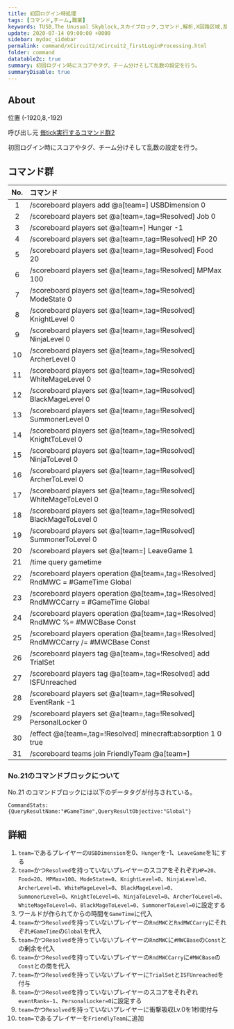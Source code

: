 ```yaml
---
title: 初回ログイン時処理
tags: [コマンド,チーム,職業]
keywords: TUSB,The Unusual Skyblock,スカイブロック,コマンド,解析,X回路区域,乱数,スコア
update: 2020-07-14 09:00:00 +0000
sidebar: mydoc_sidebar
permalink: command/xCircuit2/xCircuit2_firstLoginProcessing.html
folder: command
datatable2c: true
summary: 初回ログイン時にスコアやタグ、チーム分けそして乱数の設定を行う。
summaryDisable: true
---
```


## About

<span class="tagYellow">位置</span> (-1920,8,-192)

<span class="tagBlack">呼び出し元</span> [毎tick実行するコマンド群2](/command/xCircuit2/xCircuit2_reset.html)

初回ログイン時にスコアやタグ、チーム分けそして乱数の設定を行う。

## コマンド群

<div class="datatable2c-begin"></div>

|No.|コマンド|
|:-:|:-|
|1|/scoreboard players add @a[team=] USBDimension 0|
|2|/scoreboard players set @a[team=,tag=!Resolved] Job 0|
|3|/scoreboard players set @a[team=] Hunger -1|
|4|/scoreboard players set @a[team=,tag=!Resolved] HP 20|
|5|/scoreboard players set @a[team=,tag=!Resolved] Food 20|
|6|/scoreboard players set @a[team=,tag=!Resolved] MPMax 100|
|7|/scoreboard players set @a[team=,tag=!Resolved] ModeState 0|
|8|/scoreboard players set @a[team=,tag=!Resolved] KnightLevel 0|
|9|/scoreboard players set @a[team=,tag=!Resolved] NinjaLevel 0|
|10|/scoreboard players set @a[team=,tag=!Resolved] ArcherLevel 0|
|11|/scoreboard players set @a[team=,tag=!Resolved] WhiteMageLevel 0|
|12|/scoreboard players set @a[team=,tag=!Resolved] BlackMageLevel 0|
|13|/scoreboard players set @a[team=,tag=!Resolved] SummonerLevel 0|
|14|/scoreboard players set @a[team=,tag=!Resolved] KnightToLevel 0|
|15|/scoreboard players set @a[team=,tag=!Resolved] NinjaToLevel 0|
|16|/scoreboard players set @a[team=,tag=!Resolved] ArcherToLevel 0|
|17|/scoreboard players set @a[team=,tag=!Resolved] WhiteMageToLevel 0|
|18|/scoreboard players set @a[team=,tag=!Resolved] BlackMageToLevel 0|
|19|/scoreboard players set @a[team=,tag=!Resolved] SummonerToLevel 0|
|20|/scoreboard players set @a[team=] LeaveGame 1|
|21|/time query gametime|[補足](#no21のコマンドブロックについて)あり|
|22|/scoreboard players operation @a[team=,tag=!Resolved] RndMWC = #GameTime Global|
|23|/scoreboard players operation @a[team=,tag=!Resolved] RndMWCCarry = #GameTime Global|
|24|/scoreboard players operation @a[team=,tag=!Resolved] RndMWC %= #MWCBase Const|
|25|/scoreboard players operation @a[team=,tag=!Resolved] RndMWCCarry /= #MWCBase Const|
|26|/scoreboard players tag @a[team=,tag=!Resolved] add TrialSet|
|27|/scoreboard players tag @a[team=,tag=!Resolved] add ISFUnreached|
|28|/scoreboard players set @a[team=,tag=!Resolved] EventRank -1|
|29|/scoreboard players set @a[team=,tag=!Resolved] PersonalLocker 0|
|30|/effect @a[team=,tag=!Resolved] minecraft:absorption 1 0 true|
|31|/scoreboard teams join FriendlyTeam @a[team=]|

<div class="datatable2c-end"></div>

### No.21のコマンドブロックについて

No.21 のコマンドブロックには以下のデータタグが付与されている。

```minecraftcommand
CommandStats:{QueryResultName:"#GameTime",QueryResultObjective:"Global"}
```

## 詳細

1. `team=`であるプレイヤーの`USBDimension`を0、`Hunger`を-1、`LeaveGame`を1にする
2. `team=`かつ`Resolved`を持っていないプレイヤーのスコアをそれぞれ`HP=20`、`Food=20`、`MPMax=100`、`ModeState=0`、`KnightLevel=0`、`NinjaLevel=0`、`ArcherLevel=0`、`WhiteMageLevel=0`、`BlackMageLevel=0`、`SummonerLevel=0`、`KnightToLevel=0`、`NinjaToLevel=0`、`ArcherToLevel=0`、`WhiteMageToLevel=0`、`BlackMageToLevel=0`、`SummonerToLevel=0`に設定する
3. ワールドが作られてからの時間を`GameTime`に代入
4. `team=`かつ`Resolved`を持っていないプレイヤーの`RndMWC`と`RndMWCCarry`にそれぞれ`#GameTime`の`Global`を代入
5. `team=`かつ`Resolved`を持っていないプレイヤーの`RndMWC`に`#MWCBase`の`Const`との剰余を代入
6. `team=`かつ`Resolved`を持っていないプレイヤーの`RndMWCCarry`に`#MWCBase`の`Const`との商を代入
7. `team=`かつ`Resolved`を持っていないプレイヤーに`TrialSet`と`ISFUnreached`を付与
8. `team=`かつ`Resolved`を持っていないプレイヤーのスコアをそれぞれ`eventRank=-1`、`PersonalLocker=0`に設定する
9. `team=`かつ`Resolved`を持っていないプレイヤーに衝撃吸収Lv.0を1秒間付与
10. `team=`であるプレイヤーを`FriendlyTeam`に追加
